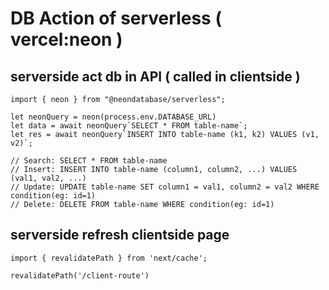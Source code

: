 # DB Action of serverless ( vercel:neon )

## serverside act db in API ( called in clientside )
```
import { neon } from "@neondatabase/serverless";

let neonQuery = neon(process.env.DATABASE_URL)
let data = await neonQuery`SELECT * FROM table-name`;
let res = await neonQuery`INSERT INTO table-name (k1, k2) VALUES (v1, v2)`;

// Search: SELECT * FROM table-name
// Insert: INSERT INTO table-name (column1, column2, ...) VALUES (val1, val2, ...)
// Update: UPDATE table-name SET column1 = val1, column2 = val2 WHERE condition(eg: id=1)
// Delete: DELETE FROM table-name WHERE condition(eg: id=1)
```

## serverside refresh clientside page
```
import { revalidatePath } from 'next/cache';

revalidatePath('/client-route')
```


